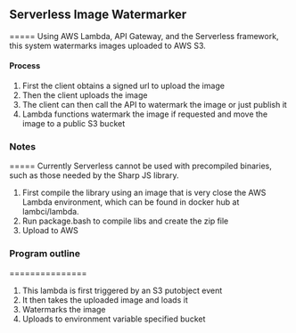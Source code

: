## Serverless Image Watermarker
=====
Using AWS Lambda, API Gateway, and the Serverless framework, this system watermarks images uploaded to AWS S3. 

#### Process
1. First the client obtains a signed url to upload the image
2. Then the client uploads the image
3. The client can then call the API to watermark the image or just publish it
4. Lambda functions watermark the image if requested and move the image to a public S3 bucket


### Notes
=====
Currently Serverless cannot be used with precompiled binaries, such as those needed by the Sharp JS library.

1. First compile the library using an image that is very close the AWS Lambda environment, which can be found in docker hub at lambci/lambda.
2. Run package.bash to compile libs and create the zip file
3. Upload to AWS

### Program outline
===============

1. This lambda is first triggered by an S3 putobject event
2. It then takes the uploaded image and loads it
3. Watermarks the image
4. Uploads to environment variable specified bucket
